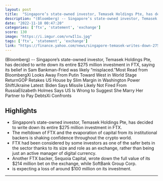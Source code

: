 ```yaml
---
layout: post
title:  "Singapore’s state-owned investor, Temasek Holdings Pte, has decided to write down its entire $275 million investment in FTX, saying its belief in SBF was likely “misplaced.”"
description: "(Bloomberg) -- Singapore’s state-owned investor, Temasek Holdings Pte, has decided to write down its entire $275 million investment in FTX, saying its belief in Sam Bankman-Fried was likely “misplaced.”Most Read from BloombergXi Looks Away From Putin Toward West in World Stage ReturnGOP Retakes US House by Slim Margin in Washington Power ShiftUkraine Latest: Biden Says Missile Likely Not Fired From RussiaElizabeth Holmes Says US Is Wrong to Suggest She Marry Her Partner to Pay DebtsXi Confronts"
date: "2022-11-18 00:47:20"
categories: ['ftx', 'statement', 'exchange']
score: 130
image: "https://i.imgur.com/vrwIl1u.jpg"
tags: ['ftx', 'statement', 'exchange']
link: "https://finance.yahoo.com/news/singapore-temasek-writes-down-275-005034293.html"
---
```


(Bloomberg) -- Singapore’s state-owned investor, Temasek Holdings Pte, has decided to write down its entire $275 million investment in FTX, saying its belief in Sam Bankman-Fried was likely “misplaced.”Most Read from BloombergXi Looks Away From Putin Toward West in World Stage ReturnGOP Retakes US House by Slim Margin in Washington Power ShiftUkraine Latest: Biden Says Missile Likely Not Fired From RussiaElizabeth Holmes Says US Is Wrong to Suggest She Marry Her Partner to Pay DebtsXi Confronts

## Highlights

- Singapore’s state-owned investor, Temasek Holdings Pte, has decided to write down its entire $275 million investment in FTX.
- The meltdown of FTX and the evaporation of capital from its institutional backers is shaking confidence throughout the crypto world.
- FTX had been considered by some investors as one of the safer bets in the sector thanks to its size and role as an exchange, rather than being just an active manager of digital currency.
- Another FTX backer, Sequoia Capital, wrote down the full value of its $214 million bet on the exchange, while SoftBank Group Corp.
- is expecting a loss of around $100 million on its investment.

---
